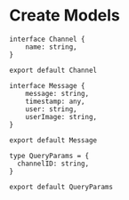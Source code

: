 # Create Models

```tsx
interface Channel {
    name: string,
}

export default Channel

```

```tsx
interface Message {
    message: string,
    timestamp: any,
    user: string,
    userImage: string,
}

export default Message

```

```tsx
type QueryParams = {
  channelID: string,
}

export default QueryParams
```